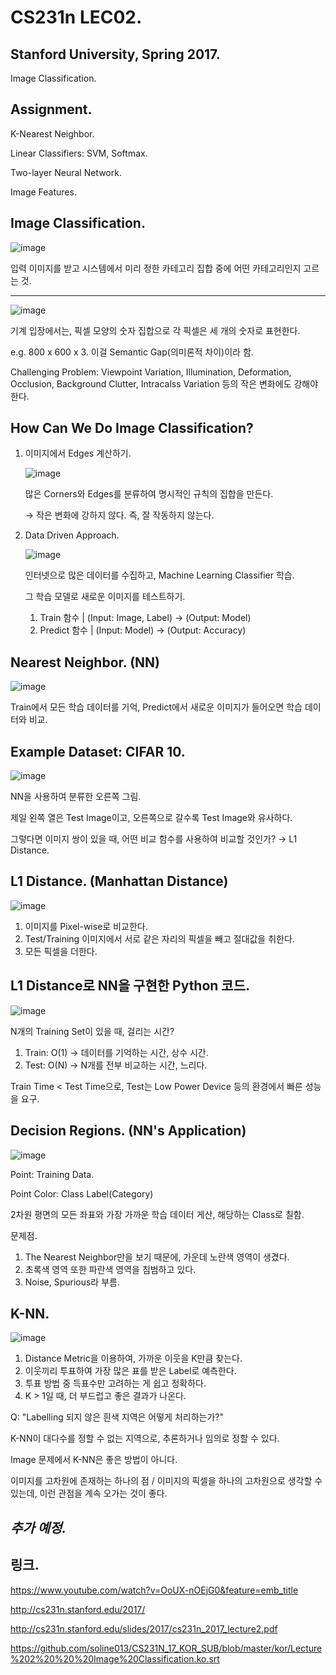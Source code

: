 # CS231n LEC02.
## Stanford University, Spring 2017.
Image Classification.

## Assignment.
K-Nearest Neighbor.

Linear Classifiers: SVM, Softmax.

Two-layer Neural Network.

Image Features.

## Image Classification.
![image](https://user-images.githubusercontent.com/66259854/98202482-72a54300-1f75-11eb-959e-3151ecd1dc6b.png)

입력 이미지를 받고 시스템에서 미리 정한 카테고리 집합 중에 어떤 카테고리인지 고르는 것.

* * *

![image](https://user-images.githubusercontent.com/66259854/98202495-7769f700-1f75-11eb-95c3-f654649584ca.png)

기계 입장에서는, 픽셀 모양의 숫자 집합으로 각 픽셀은 세 개의 숫자로 표현한다.

e.g. 800 x 600 x 3. 이걸 Semantic Gap(의미론적 차이)이라 함.

Challenging Problem: Viewpoint Variation, Illumination, Deformation, Occlusion, Background Clutter, Intracalss Variation 등의 작은 변화에도 강해야 한다. 

## How Can We Do Image Classification?
   1. 이미지에서 Edges 계산하기.
      
      ![image](https://user-images.githubusercontent.com/66259854/98202504-7b961480-1f75-11eb-866a-33255bbe95ed.png)
      
      많은 Corners와 Edges를 분류하여 명시적인 규칙의 집합을 만든다.
      
      → 작은 변화에 강하지 않다. 즉, 잘 작동하지 않는다. 
      
   2. Data Driven Approach.
    
      ![image](https://user-images.githubusercontent.com/66259854/98202515-82bd2280-1f75-11eb-8170-fb29589a2efd.png)

      인터넷으로 많은 데이터를 수집하고, Machine Learning Classifier 학습.
      
      그 학습 모델로 새로운 이미지를 테스트하기.
      
        1. Train 함수 | (Input: Image, Label) → (Output: Model)
        2. Predict 함수 | (Input: Model) → (Output: Accuracy)

## Nearest Neighbor. (NN)
![image](https://user-images.githubusercontent.com/66259854/98202512-7fc23200-1f75-11eb-9f56-25228a6c0286.png)

Train에서 모든 학습 데이터를 기억, Predict에서 새로운 이미지가 들어오면 학습 데이터와 비교.

## Example Dataset: CIFAR 10.
![image](https://user-images.githubusercontent.com/66259854/98202520-8650a980-1f75-11eb-8458-2113adc6aae2.png)

NN을 사용하여 분류한 오른쪽 그림.

제일 왼쪽 열은 Test Image이고, 오른쪽으로 갈수록 Test Image와 유사하다.

그렇다면 이미지 쌍이 있을 때, 어떤 비교 함수를 사용하여 비교할 것인가? → L1 Distance.

## L1 Distance. (Manhattan Distance)
![image](https://user-images.githubusercontent.com/66259854/98202525-8a7cc700-1f75-11eb-94e5-1ee675b3b11b.png)

  1. 이미지를 Pixel-wise로 비교한다.
  2. Test/Training 이미지에서 서로 같은 자리의 픽셀을 빼고 절대값을 취한다.
  3. 모든 픽셀을 더한다.

## L1 Distance로 NN을 구현한 Python 코드.
![image](https://user-images.githubusercontent.com/66259854/98202536-9072a800-1f75-11eb-930a-b2a6af97883f.png)

N개의 Training Set이 있을 때, 걸리는 시간?
  
  1. Train: O(1) → 데이터를 기억하는 시간, 상수 시간.
  2. Test: O(N) → N개를 전부 비교하는 시간, 느리다.

Train Time < Test Time으로, Test는 Low Power Device 등의 환경에서 빠른 성능을 요구.

## Decision Regions. (NN's Application)
![image](https://user-images.githubusercontent.com/66259854/98202542-94062f00-1f75-11eb-891e-abc8214e37b6.png)

Point: Training Data.

Point Color: Class Label(Category)

2차원 평면의 모든 좌표와 가장 가까운 학습 데이터 게산, 해당하는 Class로 칠함.

문제점.
  1. The Nearest Neighbor만을 보기 때문에, 가운데 노란색 영역이 생겼다.
  2. 초록색 영역 또한 파란색 영역을 침범하고 있다.
  3. Noise, Spurious라 부름.

## K-NN.
![image](https://user-images.githubusercontent.com/66259854/98202556-98324c80-1f75-11eb-9ca3-7a4568d0e345.png)

  1. Distance Metric을 이용하여, 가까운 이웃을 K만큼 찾는다.
  2. 이웃끼리 투표하여 가장 많은 표를 받은 Label로 예측한다.
  3. 투표 방법 중 득표수만 고려하는 게 쉽고 정확하다.
  4. K > 1일 때, 더 부드럽고 좋은 결과가 나온다.

Q: "Labelling 되지 않은 흰색 지역은 어떻게 처리하는가?"

K-NN이 대다수를 정할 수 없는 지역으로, 추론하거나 임의로 정할 수 있다.

Image 문제에서 K-NN은 좋은 방법이 아니다.

이미지를 고차원에 존재하는 하나의 점 / 이미지의 픽셀을 하나의 고차원으로 생각할 수 있는데, 이런 관점을 계속 오가는 것이 좋다.

## *추가 예정.*

## 링크.
https://www.youtube.com/watch?v=OoUX-nOEjG0&feature=emb_title

http://cs231n.stanford.edu/2017/

http://cs231n.stanford.edu/slides/2017/cs231n_2017_lecture2.pdf

https://github.com/soline013/CS231N_17_KOR_SUB/blob/master/kor/Lecture%202%20%20%20Image%20Classification.ko.srt

